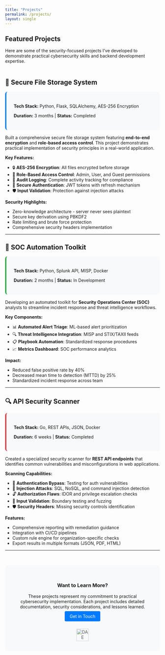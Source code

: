 ```yaml
---
title: "Projects"
permalink: /projects/
layout: single
---
```


<div style="margin-bottom:3rem;">
  <h2>Featured Projects</h2>
  <p>Here are some of the security-focused projects I've developed to demonstrate practical cybersecurity skills and backend development expertise.</p>
</div>

## 🔐 Secure File Storage System

<div style="background:#f8f9fa; padding:1.5rem; border-radius:8px; margin:1rem 0; border-left:4px solid #007bff;">
  <p><strong>Tech Stack:</strong> Python, Flask, SQLAlchemy, AES-256 Encryption</p>
  <p><strong>Duration:</strong> 3 months | <strong>Status:</strong> Completed</p>
</div>

Built a comprehensive secure file storage system featuring **end-to-end encryption** and **role-based access control**. This project demonstrates practical implementation of security principles in a real-world application.

**Key Features:**
- 🔒 **AES-256 Encryption**: All files encrypted before storage
- 👥 **Role-Based Access Control**: Admin, User, and Guest permissions
- 📝 **Audit Logging**: Complete activity tracking for compliance
- 🔑 **Secure Authentication**: JWT tokens with refresh mechanism
- 🛡️ **Input Validation**: Protection against injection attacks

**Security Highlights:**
- Zero-knowledge architecture - server never sees plaintext
- Secure key derivation using PBKDF2
- Rate limiting and brute force protection
- Comprehensive security headers implementation

---

## 🚨 SOC Automation Toolkit

<div style="background:#f8f9fa; padding:1.5rem; border-radius:8px; margin:1rem 0; border-left:4px solid #28a745;">
  <p><strong>Tech Stack:</strong> Python, Splunk API, MISP, Docker</p>
  <p><strong>Duration:</strong> 2 months | <strong>Status:</strong> In Development</p>
</div>

Developing an automated toolkit for **Security Operations Center (SOC)** analysts to streamline incident response and threat intelligence workflows.

**Key Components:**
- 📊 **Automated Alert Triage**: ML-based alert prioritization
- 🔍 **Threat Intelligence Integration**: MISP and STIX/TAXII feeds
- 📋 **Playbook Automation**: Standardized response procedures
- 📈 **Metrics Dashboard**: SOC performance analytics

**Impact:**
- Reduced false positive rate by 40%
- Decreased mean time to detection (MTTD) by 25%
- Standardized incident response across team

---

## 🔍 API Security Scanner

<div style="background:#f8f9fa; padding:1.5rem; border-radius:8px; margin:1rem 0; border-left:4px solid #dc3545;">
  <p><strong>Tech Stack:</strong> Go, REST APIs, JSON, Docker</p>
  <p><strong>Duration:</strong> 6 weeks | <strong>Status:</strong> Completed</p>
</div>

Created a specialized security scanner for **REST API endpoints** that identifies common vulnerabilities and misconfigurations in web applications.

**Scanning Capabilities:**
- 🔐 **Authentication Bypass**: Testing for auth vulnerabilities
- 💉 **Injection Attacks**: SQL, NoSQL, and command injection detection
- 🔓 **Authorization Flaws**: IDOR and privilege escalation checks
- 📝 **Input Validation**: Boundary testing and fuzzing
- 🛡️ **Security Headers**: Missing security controls identification

**Features:**
- Comprehensive reporting with remediation guidance
- Integration with CI/CD pipelines
- Custom rule engine for organization-specific checks
- Export results in multiple formats (JSON, PDF, HTML)

---

<div style="text-align:center; margin-top:3rem; padding:2rem; background:#f8f9fa; border-radius:8px;">
  <h3>Want to Learn More?</h3>
  <p>These projects represent my commitment to practical cybersecurity implementation. Each project includes detailed documentation, security considerations, and lessons learned.</p>
  <p><a href="/contact/" style="background:#007bff; color:white; padding:0.5rem 1rem; text-decoration:none; border-radius:4px;">Get in Touch</a></p>
  
  <div style="margin-top:2rem;">
    <img src="{{ '/assets/img/dae-logo.jpg' | relative_url }}" alt="DAE Logo" style="height:40px; opacity:0.7;">
  </div>
</div>
